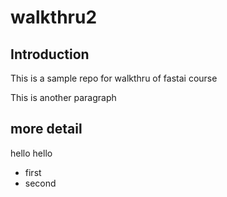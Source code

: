 # walkthru2

## Introduction

This is a sample repo for walkthru of fastai course

This is another paragraph

## more detail

hello hello
- first
- second
